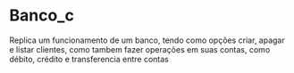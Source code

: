 # Banco_c
Replica um funcionamento de um banco, tendo como opções criar, apagar e listar clientes, como tambem fazer operações em suas contas, como débito, crédito e transferencia entre contas
